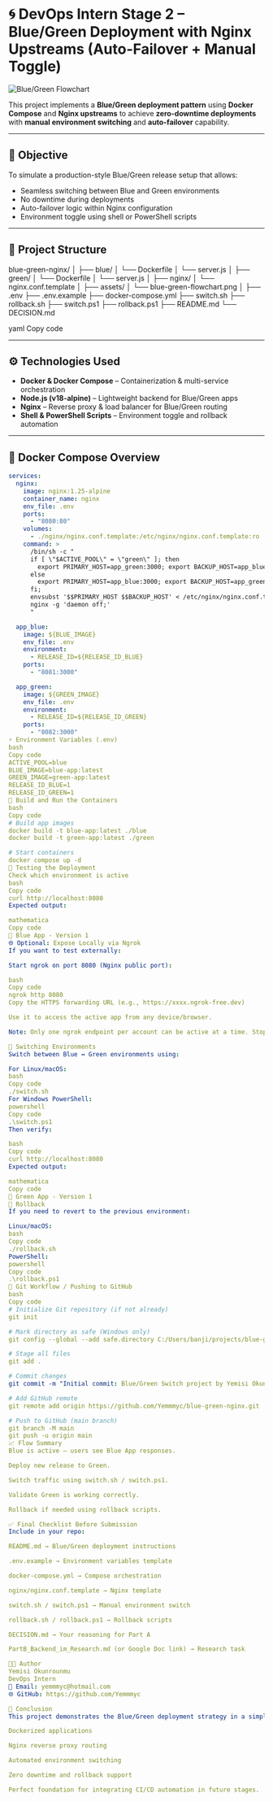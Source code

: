 # 🌀 DevOps Intern Stage 2 – Blue/Green Deployment with Nginx Upstreams (Auto-Failover + Manual Toggle)

![Blue/Green Flowchart](assets/blue-green-flowchart.png)

This project implements a **Blue/Green deployment pattern** using **Docker Compose** and **Nginx upstreams** to achieve **zero-downtime deployments** with **manual environment switching** and **auto-failover** capability.

---

## 🎯 Objective
To simulate a production-style Blue/Green release setup that allows:
- Seamless switching between Blue and Green environments
- No downtime during deployments
- Auto-failover logic within Nginx configuration
- Environment toggle using shell or PowerShell scripts

---

## 🧩 Project Structure

blue-green-nginx/
│
├── blue/
│ └── Dockerfile
│ └── server.js
│
├── green/
│ └── Dockerfile
│ └── server.js
│
├── nginx/
│ └── nginx.conf.template
│
├── assets/
│ └── blue-green-flowchart.png
│
├── .env
├── .env.example
├── docker-compose.yml
├── switch.sh
├── rollback.sh
├── switch.ps1
├── rollback.ps1
├── README.md
└── DECISION.md

yaml
Copy code

---

## ⚙️ Technologies Used
- **Docker & Docker Compose** – Containerization & multi-service orchestration  
- **Node.js (v18-alpine)** – Lightweight backend for Blue/Green apps  
- **Nginx** – Reverse proxy & load balancer for Blue/Green routing  
- **Shell & PowerShell Scripts** – Environment toggle and rollback automation  

---

## 🐳 Docker Compose Overview

```yaml
services:
  nginx:
    image: nginx:1.25-alpine
    container_name: nginx
    env_file: .env
    ports:
      - "8080:80"
    volumes:
      - ./nginx/nginx.conf.template:/etc/nginx/nginx.conf.template:ro
    command: >
      /bin/sh -c "
      if [ \"$ACTIVE_POOL\" = \"green\" ]; then
        export PRIMARY_HOST=app_green:3000; export BACKUP_HOST=app_blue:3000;
      else
        export PRIMARY_HOST=app_blue:3000; export BACKUP_HOST=app_green:3000;
      fi;
      envsubst '$$PRIMARY_HOST $$BACKUP_HOST' < /etc/nginx/nginx.conf.template > /etc/nginx/nginx.conf &&
      nginx -g 'daemon off;'
      "

  app_blue:
    image: ${BLUE_IMAGE}
    env_file: .env
    environment:
      - RELEASE_ID=${RELEASE_ID_BLUE}
    ports:
      - "8081:3000"

  app_green:
    image: ${GREEN_IMAGE}
    env_file: .env
    environment:
      - RELEASE_ID=${RELEASE_ID_GREEN}
    ports:
      - "8082:3000"
⚡ Environment Variables (.env)
bash
Copy code
ACTIVE_POOL=blue
BLUE_IMAGE=blue-app:latest
GREEN_IMAGE=green-app:latest
RELEASE_ID_BLUE=1
RELEASE_ID_GREEN=1
🚀 Build and Run the Containers
bash
Copy code
# Build app images
docker build -t blue-app:latest ./blue
docker build -t green-app:latest ./green

# Start containers
docker compose up -d
🧪 Testing the Deployment
Check which environment is active
bash
Copy code
curl http://localhost:8080
Expected output:

mathematica
Copy code
💙 Blue App - Version 1
🌐 Optional: Expose Locally via Ngrok
If you want to test externally:

Start ngrok on port 8080 (Nginx public port):

bash
Copy code
ngrok http 8080
Copy the HTTPS forwarding URL (e.g., https://xxxx.ngrok-free.dev)

Use it to access the active app from any device/browser.

Note: Only one ngrok endpoint per account can be active at a time. Stop the previous session before starting a new one.

🔁 Switching Environments
Switch between Blue ↔ Green environments using:

For Linux/macOS:
bash
Copy code
./switch.sh
For Windows PowerShell:
powershell
Copy code
.\switch.ps1
Then verify:

bash
Copy code
curl http://localhost:8080
Expected output:

mathematica
Copy code
💚 Green App - Version 1
🧯 Rollback
If you need to revert to the previous environment:

Linux/macOS:
bash
Copy code
./rollback.sh
PowerShell:
powershell
Copy code
.\rollback.ps1
📁 Git Workflow / Pushing to GitHub
bash
Copy code
# Initialize Git repository (if not already)
git init

# Mark directory as safe (Windows only)
git config --global --add safe.directory C:/Users/banji/projects/blue-green-nginx

# Stage all files
git add .

# Commit changes
git commit -m "Initial commit: Blue/Green Switch project by Yemisi Okunrounmu (DevOps Intern)"

# Add GitHub remote
git remote add origin https://github.com/Yemmmyc/blue-green-nginx.git

# Push to GitHub (main branch)
git branch -M main
git push -u origin main
📈 Flow Summary
Blue is active – users see Blue App responses.

Deploy new release to Green.

Switch traffic using switch.sh / switch.ps1.

Validate Green is working correctly.

Rollback if needed using rollback scripts.

✅ Final Checklist Before Submission
Include in your repo:

README.md → Blue/Green deployment instructions

.env.example → Environment variables template

docker-compose.yml → Compose orchestration

nginx/nginx.conf.template → Nginx template

switch.sh / switch.ps1 → Manual environment switch

rollback.sh / rollback.ps1 → Rollback scripts

DECISION.md → Your reasoning for Part A

PartB_Backend_im_Research.md (or Google Doc link) → Research task

👩‍💻 Author
Yemisi Okunrounmu
DevOps Intern
📧 Email: yemmmyc@hotmail.com
🌐 GitHub: https://github.com/Yemmmyc

🏁 Conclusion
This project demonstrates the Blue/Green deployment strategy in a simple but realistic DevOps workflow, complete with:

Dockerized applications

Nginx reverse proxy routing

Automated environment switching

Zero downtime and rollback support

Perfect foundation for integrating CI/CD automation in future stages.
